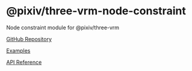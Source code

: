 # @pixiv/three-vrm-node-constraint

Node constraint module for @pixiv/three-vrm

[GitHub Repository](https://github.com/pixiv/three-vrm/tree/dev/packages/three-vrm-node-constraint)

[Examples](https://pixiv.github.io/three-vrm/packages/three-vrm-node-constraint/examples)

[API Reference](https://pixiv.github.io/three-vrm/docs/modules/three-vrm-node-constraint)
